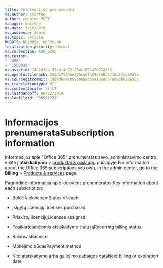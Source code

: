 ```yaml
---
title: Informacijos prenumerata
ms.author: cmcatee
author: cmcatee-MSFT
manager: mnirkhe
ms.date: 5/15/2018
ms.audience: Admin
ms.topic: article
ROBOTS: NOINDEX, NOFOLLOW
localization_priority: Normal
ms.collection: Adm_O365
ms.custom:
- "490"
- "1500032"
ms.assetid: 14d2d36a-37cd-4d72-8344-85447e27a38e
ms.openlocfilehash: 25d5379245e325eadf329a658f3718a17cd5937a
ms.sourcegitcommit: 1d98db8acb9959aba3b5e308a567ade6b62da56c
ms.translationtype: MT
ms.contentlocale: lt-LT
ms.lasthandoff: 08/22/2019
ms.locfileid: "36501232"
---
```

# <a name="subscription-information"></a><span data-ttu-id="2f28b-102">Informacijos prenumerata</span><span class="sxs-lookup"><span data-stu-id="2f28b-102">Subscription information</span></span>

<span data-ttu-id="2f28b-103">Informacijos apie "Office 365" prenumeratas savo, administravimo centro, eikite į **atsiskaitymo** \> [produktai & paslaugų](https://go.microsoft.com/fwlink/p/?linkid=842054) puslapyje.</span><span class="sxs-lookup"><span data-stu-id="2f28b-103">For information about the Office 365 subscriptions you own, in the admin center, go to the **Billing** \> [Products & services](https://go.microsoft.com/fwlink/p/?linkid=842054) page.</span></span>
  
<span data-ttu-id="2f28b-104">Pagrindinė informacija apie kiekvieną prenumeratos:</span><span class="sxs-lookup"><span data-stu-id="2f28b-104">Key information about each subscription:</span></span>
  
- <span data-ttu-id="2f28b-105">Būklė kiekvienam</span><span class="sxs-lookup"><span data-stu-id="2f28b-105">Status of each</span></span>

- <span data-ttu-id="2f28b-106">Įsigytų licencijų</span><span class="sxs-lookup"><span data-stu-id="2f28b-106">Licenses purchased</span></span>

- <span data-ttu-id="2f28b-107">Priskirtų licencijų</span><span class="sxs-lookup"><span data-stu-id="2f28b-107">Licenses assigned</span></span>

- <span data-ttu-id="2f28b-108">Pasikartojančiomis atsiskaitymo statusą</span><span class="sxs-lookup"><span data-stu-id="2f28b-108">Recurring billing status</span></span>

- <span data-ttu-id="2f28b-109">Balansas</span><span class="sxs-lookup"><span data-stu-id="2f28b-109">Balance</span></span>

- <span data-ttu-id="2f28b-110">Mokėjimo būdas</span><span class="sxs-lookup"><span data-stu-id="2f28b-110">Payment method</span></span>

- <span data-ttu-id="2f28b-111">Kito atsiskaitymo arba galiojimo pabaigos data</span><span class="sxs-lookup"><span data-stu-id="2f28b-111">Next billing or expiration date</span></span>